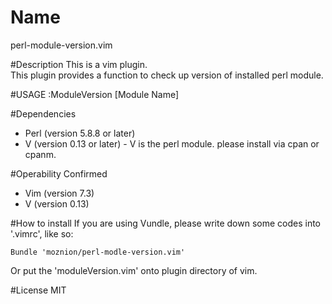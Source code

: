 # Name
perl-module-version.vim

#Description
This is a vim plugin.  
This plugin provides a function to check up version of installed perl module.

#USAGE
    :ModuleVersion [Module Name]

#Dependencies
- Perl (version 5.8.8 or later)
- V (version 0.13 or later) - V is the perl module. please install via cpan or cpanm.

#Operability Confirmed
- Vim (version 7.3)
- V (version 0.13)

#How to install
If you are using Vundle, please write down some codes into '.vimrc', like so:

    Bundle 'moznion/perl-modle-version.vim'

Or put the 'moduleVersion.vim' onto plugin directory of vim.

#License
MIT
